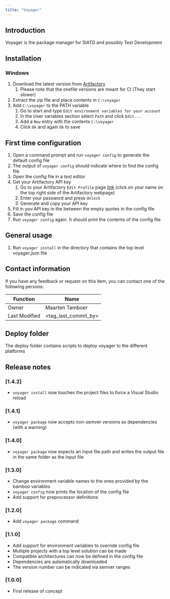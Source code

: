 ```yaml
---
title: "Voyager"
---
```


## Introduction
Voyager is the package manager for SIATD and possibly Test Development

## Installation
### Windows
1. Download the latest version from [Artifactory](https://artifactory.prodrive.nl/artifactory/webapp/#/artifacts/browse/tree/General/siatd-generic-local/Tools/voyager)
    1. Please note that the onefile versions are meant for CI (They start slower)
2. Extract the zip file and place contents in `C:\voyager`
3. Add `C:\voyager` to the PATH variable
    1. Go to start and type `Edit environment variables for your account`
    2. In the User variables section select `Path` and click `Edit...`
    3. Add a `New` entry with the contents `C:\voyager`
    4. Click `Ok` and again `Ok` to save

## First time configuration
1. Open a command prompt and run `voyager config` to generate the default config file
2. The output of `voyager config` should indicate where to find the config file
3. Open the config file in a text editor
4. Get your Artifactory API key
    1. Go to your Artifactory `Edit Profile` page [link](https://artifactory.prodrive.nl/artifactory/webapp/#/profile)
    (click on your name on the top right side of the Artifactory webpage)
    2. Enter your password and press `Unlock`
    3. Generate and copy your API key
5. Fill in you API key in the between the empty quotes in the config file
6. Save the config file
7. Run `voyager config` again. It should print the contents of the config file

## General usage
1. Run `voyager install` in the directory that contains the top level voyager.json file

## Contact information
If you have any feedback or request on this item, you can contact one of the following persons:

|Function|Name|
|--------|----|
|Owner   |Maarten Tamboer|
|Last Modified |<tag_last_commit_by>|

## Deploy folder
The deploy folder contains scripts to deploy voyager to the different platforms

## Release notes

### [1.4.2]
- `voyager install` now touches the project files to force a Visual Studio reload

### [1.4.1]
- `voyager package` now accepts non-semver versions as dependencies (with a warning)

### [1.4.0]
- `voyager package` now expects an input file path and writes the output file in the same folder as the input file

### [1.3.0]
- Change environment variable names to the ones provided by the bamboo variables
- `voyager config` now prints the location of the config file
- Add support for preprocessor definitions

### [1.2.0]
- Add `voyager package` command

### [1.1.0]
- Add support for environment variables to override config file
- Multiple projects with a top level solution can be made
- Compatible architectures can now be defined in the config file
- Dependencies are automatically downloaded
- The version number can be indicated via semver ranges

### [1.0.0]
- First release of concept
